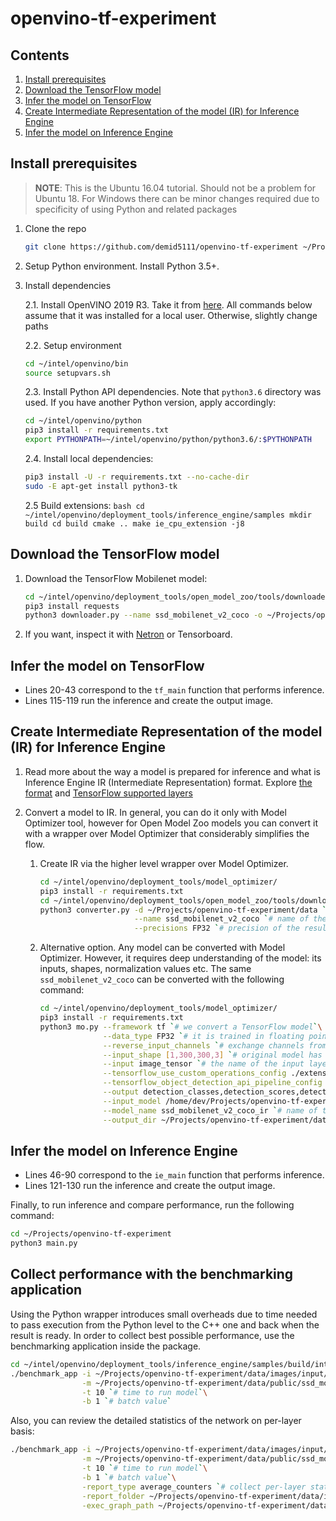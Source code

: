 # openvino-tf-experiment

## Contents

1. <a href="#prerequisites">Install prerequisites</a>
2. <a href="#download">Download the TensorFlow model</a>
3. <a href="#tf-infer">Infer the model on TensorFlow</a>
4. <a href="#convert">Create Intermediate Representation of the model (IR) for Inference Engine</a>
5. <a href="#ie-infer">Infer the model on Inference Engine</a>

## Install prerequisites <a name="prerequisites"></a>

> **NOTE**: This is the Ubuntu 16.04 tutorial. Should not be a problem for Ubuntu 18. For Windows there
> can be minor changes required due to specificity of using Python and related packages

1. Clone the repo

   ```bash
   git clone https://github.com/demid5111/openvino-tf-experiment ~/Projects/openvino-tf-experiment
   ```

2. Setup Python environment. Install Python 3.5+.

3. Install dependencies

    2.1. Install OpenVINO 2019 R3. Take it from 
         [here](https://software.intel.com/en-us/openvino-toolkit/choose-download/free-download-linux).
         All commands below assume that it was installed for a local user. Otherwise, slightly change paths

    2.2. Setup environment

    ```bash
    cd ~/intel/openvino/bin
    source setupvars.sh
    ```

    2.3. Install Python API dependencies. Note that `python3.6` directory was used. 
         If you have another Python version, apply accordingly:

    ```bash
    cd ~/intel/openvino/python
    pip3 install -r requirements.txt
    export PYTHONPATH=~/intel/openvino/python/python3.6/:$PYTHONPATH
    ```

    2.4. Install local dependencies:

    ```bash
    pip3 install -U -r requirements.txt --no-cache-dir
    sudo -E apt-get install python3-tk
    ```

    2.5 Build extensions:
       ```bash
       cd ~/intel/openvino/deployment_tools/inference_engine/samples
       mkdir build
       cd build
       cmake ..
       make ie_cpu_extension -j8
       ```

## Download the TensorFlow model <a name="download"></a>

1. Download the TensorFlow Mobilenet model:

   ```bash
   cd ~/intel/openvino/deployment_tools/open_model_zoo/tools/downloader
   pip3 install requests
   python3 downloader.py --name ssd_mobilenet_v2_coco -o ~/Projects/openvino-tf-experiment/data
   ```

2. If you want, inspect it with [Netron](https://lutzroeder.github.io/netron/) or Tensorboard.

## Infer the model on TensorFlow <a name="tf-infer"></a>

* Lines 20-43 correspond to the `tf_main` function that performs inference.
* Lines 115-119 run the inference and create the output image.

## Create Intermediate Representation of the model (IR) for Inference Engine <a name="convert"></a>

1. Read more about the way a model is prepared for inference and what is Inference Engine IR (Intermediate Representation) format.
   Explore [the format](https://docs.openvinotoolkit.org/latest/_docs_MO_DG_prepare_model_convert_model_IRLayersCatalogSpec.html)
   and [TensorFlow supported layers](https://docs.openvinotoolkit.org/latest/_docs_MO_DG_prepare_model_Supported_Frameworks_Layers.html)

2. Convert a model to IR. In general, you can do it only with Model Optimizer tool, however for Open Model Zoo models you can convert it
   with a wrapper over Model Optimizer that considerably simplifies the flow.
   
   1. Create IR via the higher level wrapper over Model Optimizer.
      ```bash
      cd ~/intel/openvino/deployment_tools/model_optimizer/
      pip3 install -r requirements.txt
      cd ~/intel/openvino/deployment_tools/open_model_zoo/tools/downloader
      python3 converter.py -d ~/Projects/openvino-tf-experiment/data `# where to take original model from`\
                           --name ssd_mobilenet_v2_coco `# name of the original model`\
                           --precisions FP32 `# precision of the resulting model`
      ```
   2. Alternative option. Any model can be converted with Model Optimizer. However, it requires deep understanding of the model: 
      its inputs, shapes, normalization values etc. The same `ssd_mobilenet_v2_coco` can be converted with the following command:

      ```bash
      cd ~/intel/openvino/deployment_tools/model_optimizer/
      pip3 install -r requirements.txt
      python3 mo.py --framework tf `# we convert a TensorFlow model`\
                    --data_type FP32 `# it is trained in floating point 32-bit`\
                    --reverse_input_channels `# exchange channels from BGR to RGB`\
                    --input_shape [1,300,300,3] `# original model has dynamic shapes, specify ones that we need`\
                    --input image_tensor `# the name of the input layer`\
                    --tensorflow_use_custom_operations_config ./extensions/front/tf/ssd_v2_support.json `# Model Optimizer extensions for the model`\
                    --tensorflow_object_detection_api_pipeline_config ~/Projects/openvino-tf-experiment/data/public/ssd_mobilenet_v2_coco/ssd_mobilenet_v2_coco_2018_03_29/pipeline.config `# TensorFlow Object Detection API config (standard and delivered with the model)`\
                    --output detection_classes,detection_scores,detection_boxes,num_detections `# output layers`\
                    --input_model /home/dev/Projects/openvino-tf-experiment/data/public/ssd_mobilenet_v2_coco/ssd_mobilenet_v2_coco_2018_03_29/frozen_inference_graph.pb `# path to the model`\
                    --model_name ssd_mobilenet_v2_coco_ir `# name of the output model`\
                    --output_dir ~/Projects/openvino-tf-experiment/data/public/ssd_mobilenet_v2_coco/FP32 `# where to store resulting IR` 
      ```

## Infer the model on Inference Engine <a name="ie-infer"></a>

* Lines 46-90 correspond to the `ie_main` function that performs inference.
* Lines 121-130 run the inference and create the output image.

Finally, to run inference and compare performance, run the
following command:

```sh
cd ~/Projects/openvino-tf-experiment
python3 main.py
```

## Collect performance with the benchmarking application

Using the Python wrapper introduces small overheads due to time needed to pass
execution from the Python level to the C++ one and back when the result is ready.
In order to collect best possible performance, use the benchmarking application
inside the package.

```sh
cd ~/intel/openvino/deployment_tools/inference_engine/samples/build/intel64/Release/
./benchmark_app -i ~/Projects/openvino-tf-experiment/data/images/input/cat_on_snow.jpg `# input image`\
                -m ~/Projects/openvino-tf-experiment/data/public/ssd_mobilenet_v2_coco/FP32/ssd_mobilenet_v2_coco.xml `# input model`\
                -t 10 `# time to run model`\
                -b 1 `# batch value`
```

Also, you can review the detailed statistics of the network on per-layer basis:

```sh
./benchmark_app -i ~/Projects/openvino-tf-experiment/data/images/input/cat_on_snow.jpg `# input image`\
                -m ~/Projects/openvino-tf-experiment/data/public/ssd_mobilenet_v2_coco/FP32/ssd_mobilenet_v2_coco.xml `# input model`\
                -t 10 `# time to run model`\
                -b 1 `# batch value`\
                -report_type average_counters `# collect per-layer statistics`\
                -report_folder ~/Projects/openvino-tf-experiment/data/inference_output `# where to store statistics`\
                -exec_graph_path ~/Projects/openvino-tf-experiment/data/inference_output/exec_graph.xml `# where to store execution graph`
```
